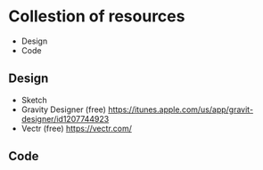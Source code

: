 # Collestion of resources #

* Design
* Code

## Design ##
* Sketch
* Gravity Designer (free) https://itunes.apple.com/us/app/gravit-designer/id1207744923
* Vectr (free) https://vectr.com/

## Code ##
